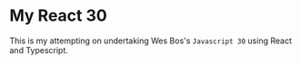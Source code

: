 # My React 30
This is my attempting on undertaking Wes Bos's `Javascript 30` using
React and Typescript.


